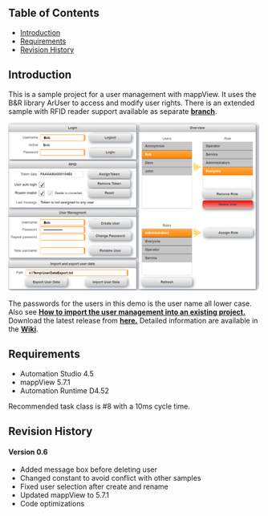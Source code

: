 ## Table of Contents
* [Introduction](#Introduction)
* [Requirements](#Requirements)
* [Revision History](#Revision-History)

<a name="Introduction"></a>
## Introduction
This is a sample project for a user management with mappView. It uses the B&R library ArUser to access and modify user rights. There is an extended sample with RFID reader support available as separate [**branch**](https://github.com/stephan1827/mappView-User/tree/RFID).

![](Logical/mappView/Resources/Media/screenshot.png)

The passwords for the users in this demo is the user name all lower case. Also see [**How to import the user management into an existing project.**](Logical/mappUser/HowToImport.pdf) Download the latest release from [**here.**](https://github.com/stephan1827/mappView-User/releases/latest) Detailed information are available in the [**Wiki**](https://github.com/stephan1827/mappView-User/wiki).

<a name="Requirements"></a>
## Requirements
* Automation Studio 4.5
* mappView 5.7.1
* Automation Runtime D4.52

Recommended task class is #8 with a 10ms cycle time.

<a name="Revision-History"></a>
## Revision History

#### Version 0.6
- Added message box before deleting user
- Changed constant to avoid conflict with other samples
- Fixed user selection after create and rename
- Updated mappView to 5.7.1
- Code optimizations
